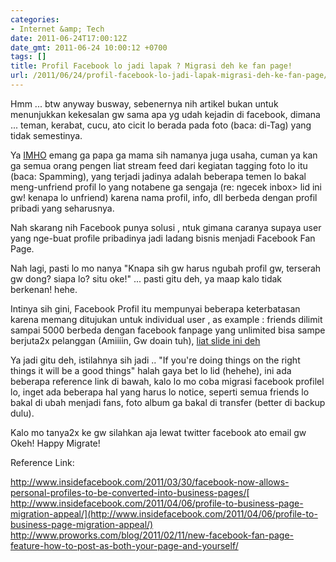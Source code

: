 ```yaml
---
categories:
- Internet &amp; Tech
date: 2011-06-24T17:00:12Z
date_gmt: 2011-06-24 10:00:12 +0700
tags: []
title: Profil Facebook lo jadi lapak ? Migrasi deh ke fan page!
url: /2011/06/24/profil-facebook-lo-jadi-lapak-migrasi-deh-ke-fan-page/
---
```


Hmm ... btw anyway busway, sebenernya nih artikel bukan untuk menunjukkan kekesalan gw sama apa yg udah kejadin di facebook, dimana ... teman, kerabat, cucu, ato cicit lo berada pada foto (baca: di-Tag) yang tidak semestinya.

Ya [IMHO](http://www.noslang.com/search.php?st=IMHO&submit=Search) emang ga papa ga mama sih namanya juga usaha, cuman ya kan ga semua orang pengen liat stream feed dari kegiatan tagging foto lo itu (baca: Spamming), yang terjadi jadinya adalah beberapa temen lo bakal meng-unfriend profil lo yang notabene ga sengaja (re: ngecek inbox> lid ini gw! kenapa lo unfriend) karena nama profil, info, dll berbeda dengan profil pribadi yang seharusnya.

Nah skarang nih Facebook punya solusi , ntuk gimana caranya supaya user yang nge-buat profile pribadinya jadi ladang bisnis menjadi Facebook Fan Page.

Nah lagi, pasti lo mo nanya "Knapa sih gw harus ngubah profil gw, terserah gw dong? siapa lo? situ oke!" ... pasti gitu deh, ya maap kalo tidak berkenan! hehe.

Intinya sih gini, Facebook Profil itu mempunyai beberapa keterbatasan karena memang ditujukan untuk individual user , as example : friends dilimit sampai 5000 berbeda dengan facebook fanpage yang unlimited bisa sampe berjuta2x pelanggan (Amiiiin, Gw doain tuh), [liat slide ini deh](https://facebook-inc.box.net/shared/9e5jiyl843)

Ya jadi gitu deh, istilahnya sih jadi .. "If you're doing things on the right things it will be a good things" halah gaya bet lo lid (hehehe), ini ada beberapa reference link di bawah, kalo lo mo coba migrasi facebook profilel lo, inget ada beberapa hal yang harus lo notice, seperti semua friends lo bakal di ubah menjadi fans, foto album ga bakal di transfer (better di backup dulu).

Kalo mo tanya2x ke gw silahkan aja lewat twitter facebook ato email gw  
 Okeh! Happy Migrate!

Reference Link:

<http://www.insidefacebook.com/2011/03/30/facebook-now-allows-personal-profiles-to-be-converted-into-business-pages/>[  
 http://www.insidefacebook.com/2011/04/06/profile-to-business-page-migration-appeal/](http://www.insidefacebook.com/2011/04/06/profile-to-business-page-migration-appeal/)  
<http://www.proworks.com/blog/2011/02/11/new-facebook-fan-page-feature-how-to-post-as-both-your-page-and-yourself/>